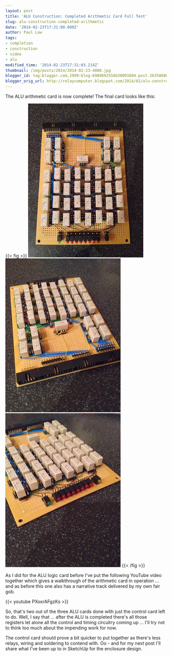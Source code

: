```yaml
---
layout: post
title: 'ALU Construction: Completed Arithmetic Card Full Test'
slug: alu-construction-completed-arithmetic
date: '2014-02-23T17:31:00.000Z'
author: Paul Law
tags:
- completion
- construction
- video
- alu
modified_time: '2014-02-23T17:31:03.214Z'
thumbnail: /img/posts/2014/2014-02-23-4000.jpg
blogger_id: tag:blogger.com,1999:blog-6989692556630001604.post-2635868656099482225
blogger_orig_url: http://relaycomputer.blogspot.com/2014/02/alu-construction-completed-arithmetic.html
---
```


The ALU arithmetic card is now complete! The final card looks like this:

{{< fig >}}
![ALU Arithmetic Card](/img/posts/2014/2014-02-23-0000.jpg)
![](/img/posts/2014/2014-02-23-0001.jpg)
![ALU Arithmetic Card (close up LED side)](/img/posts/2014/2014-02-23-0002.jpg)
{{< /fig >}}

As I did for the ALU logic card before I've put the following 
YouTube video together which gives a walkthrough of the arithmetic card in 
operation ... and as before this one also has a narrative track delivered by 
my own fair gob.

{{< youtube PXoxrAFgzKs >}}

So, that's two out of the three ALU cards done with just the control card 
left to do. Well, I say that ... after the ALU is completed there's all those 
registers let alone all the control and timing circuitry coming up ... I'll 
try not to think too much about the impending work for now.

The 
control card should prove a bit quicker to put together as there's less 
relays, wiring and soldering to contend with. Oo - and for my next post I'll 
share what I've been up to in SketchUp for the enclosure design. 
